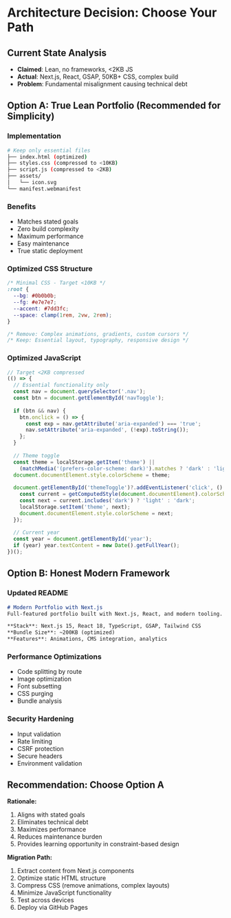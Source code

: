 # Architecture Decision: Choose Your Path

## Current State Analysis
- **Claimed**: Lean, no frameworks, <2KB JS
- **Actual**: Next.js, React, GSAP, 50KB+ CSS, complex build
- **Problem**: Fundamental misalignment causing technical debt

## Option A: True Lean Portfolio (Recommended for Simplicity)

### Implementation
```bash
# Keep only essential files
├── index.html (optimized)
├── styles.css (compressed to <10KB)
├── script.js (compressed to <2KB)
├── assets/
│   └── icon.svg
└── manifest.webmanifest
```

### Benefits
- Matches stated goals
- Zero build complexity
- Maximum performance
- Easy maintenance
- True static deployment

### Optimized CSS Structure
```css
/* Minimal CSS - Target <10KB */
:root {
  --bg: #0b0b0b;
  --fg: #e7e7e7;
  --accent: #7dd3fc;
  --space: clamp(1rem, 2vw, 2rem);
}

/* Remove: Complex animations, gradients, custom cursors */
/* Keep: Essential layout, typography, responsive design */
```

### Optimized JavaScript
```javascript
// Target <2KB compressed
(() => {
  // Essential functionality only
  const nav = document.querySelector('.nav');
  const btn = document.getElementById('navToggle');
  
  if (btn && nav) {
    btn.onclick = () => {
      const exp = nav.getAttribute('aria-expanded') === 'true';
      nav.setAttribute('aria-expanded', (!exp).toString());
    };
  }
  
  // Theme toggle
  const theme = localStorage.getItem('theme') || 
    (matchMedia('(prefers-color-scheme: dark)').matches ? 'dark' : 'light');
  document.documentElement.style.colorScheme = theme;
  
  document.getElementById('themeToggle')?.addEventListener('click', () => {
    const current = getComputedStyle(document.documentElement).colorScheme;
    const next = current.includes('dark') ? 'light' : 'dark';
    localStorage.setItem('theme', next);
    document.documentElement.style.colorScheme = next;
  });
  
  // Current year
  const year = document.getElementById('year');
  if (year) year.textContent = new Date().getFullYear();
})();
```

## Option B: Honest Modern Framework

### Updated README
```markdown
# Modern Portfolio with Next.js
Full-featured portfolio built with Next.js, React, and modern tooling.

**Stack**: Next.js 15, React 18, TypeScript, GSAP, Tailwind CSS
**Bundle Size**: ~200KB (optimized)
**Features**: Animations, CMS integration, analytics
```

### Performance Optimizations
- Code splitting by route
- Image optimization
- Font subsetting
- CSS purging
- Bundle analysis

### Security Hardening
- Input validation
- Rate limiting
- CSRF protection
- Secure headers
- Environment validation

## Recommendation: Choose Option A

**Rationale:**
1. Aligns with stated goals
2. Eliminates technical debt
3. Maximizes performance
4. Reduces maintenance burden
5. Provides learning opportunity in constraint-based design

**Migration Path:**
1. Extract content from Next.js components
2. Optimize static HTML structure
3. Compress CSS (remove animations, complex layouts)
4. Minimize JavaScript functionality
5. Test across devices
6. Deploy via GitHub Pages